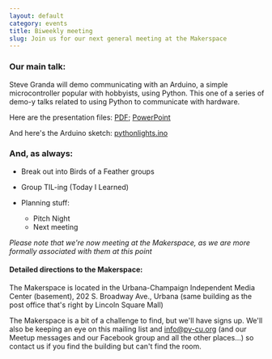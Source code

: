 ```yaml
---
layout: default
category: events
title: Biweekly meeting
slug: Join us for our next general meeting at the Makerspace
---
```


### Our main talk:
Steve Granda will demo communicating with an Arduino, a simple microcontroller popular with hobbyists, using Python. This one of a series of demo-y talks related to using Python to communicate with hardware.

Here are the presentation files: <a href="https://raw2.github.com/py-cu/py-cu.github.com/master/stuff/ControllingHardwareWithPython.pdf">PDF</a>; <a href="https://raw2.github.com/py-cu/py-cu.github.com/master/stuff/ControllingHardwareWithPython.pptx">PowerPoint</a>

And here's the Arduino sketch: <a href="https://raw2.github.com/py-cu/py-cu.github.com/master/stuff/pythonlights.ino">pythonlights.ino</a>

### And, as always:

* Break out into Birds of a Feather groups
* Group TIL-ing (Today I Learned)
* Planning stuff: 
  
  * Pitch Night
  * Next meeting

*Please note that we're now meeting at the Makerspace, as we are more formally associated with them at this point*


#### Detailed directions to the Makerspace:

The Makerspace is located in the Urbana-Champaign Independent Media Center (basement),
202 S. Broadway Ave., Urbana
(same building as the post office that's right by Lincoln Square Mall)

The Makerspace is a bit of a challenge to find, but we'll have
signs up. We'll also be keeping an eye on this mailing list and
info@py-cu.org (and our Meetup messages and our Facebook
group and all the other places...) so contact us if you find the building
but can't find the room.
